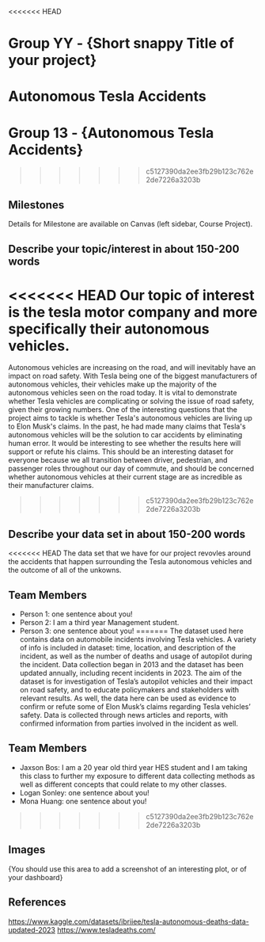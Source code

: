 <<<<<<< HEAD
# Group YY - {Short snappy Title of your project}

Autonomous Tesla Accidents
=======
# Group 13 - {Autonomous Tesla Accidents}
>>>>>>> c5127390da2ee3fb29b123c762e2de7226a3203b

## Milestones

Details for Milestone are available on Canvas (left sidebar, Course Project).

## Describe your topic/interest in about 150-200 words

<<<<<<< HEAD
Our topic of interest is the tesla motor company and more specifically their autonomous vehicles. 
=======
Autonomous vehicles are increasing on the road, and will inevitably have an impact on road safety. With Tesla being one of the biggest manufacturers of autonomous vehicles, their vehicles make up the majority of the autonomous vehicles seen on the road today. It is vital to demonstrate whether Tesla vehicles are complicating or solving the issue of road safety, given their growing numbers. One of the interesting questions that the project aims to tackle is whether Tesla's autonomous vehicles are living up to Elon Musk's claims. In the past, he had made many claims that Tesla's autonomous vehicles will be the solution to car accidents by eliminating human error. It would be interesting to see whether the results here will support or refute his claims. This should be an interesting dataset for everyone because we all transition between driver, pedestrian, and passenger roles throughout our day of commute, and should be concerned whether autonomous vehicles at their current stage are as incredible as their manufacturer claims.
>>>>>>> c5127390da2ee3fb29b123c762e2de7226a3203b

## Describe your data set in about 150-200 words

<<<<<<< HEAD
The data set that we have for our project revovles around the accidents that happen surrounding the Tesla autonomous vehicles and the outcome of all of the unkowns. 

## Team Members

- Person 1: one sentence about you!
- Person 2: I am a third year Management student.
- Person 3: one sentence about you!
=======
The dataset used here contains data on automobile incidents involving Tesla vehicles. A variety of info is included in dataset: time, location, and description of the incident, as well as the number of deaths and usage of autopilot during the incident. Data collection began in 2013 and the dataset has been updated annually, including recent incidents in 2023. The aim of the dataset is for investigation of Tesla’s autopilot vehicles and their impact on road safety, and to educate policymakers and stakeholders with relevant results. As well, the data here can be used as evidence to confirm or refute some of Elon Musk’s claims regarding Tesla vehicles’ safety. Data is collected through news articles and reports, with confirmed information from parties involved in the incident as well.

## Team Members

- Jaxson Bos: I am a 20 year old third year HES student and I am taking this class to further my exposure to different data collecting methods as well as different concepts that could relate to my other classes.
- Logan Sonley: one sentence about you!
- Mona Huang: one sentence about you!
>>>>>>> c5127390da2ee3fb29b123c762e2de7226a3203b

## Images

{You should use this area to add a screenshot of an interesting plot, or of your dashboard}

## References

https://www.kaggle.com/datasets/ibriiee/tesla-autonomous-deaths-data-updated-2023
https://www.tesladeaths.com/



